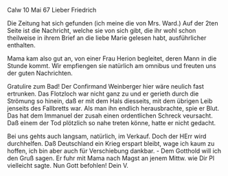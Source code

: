  Calw 10 Mai 67
Lieber Friedrich

Die Zeitung hat sich gefunden (ich meine die von Mrs. Ward.) Auf der 2ten Seite ist die Nachricht, welche sie von sich gibt, die ihr wohl schon theilweise in ihrem Brief an die liebe Marie gelesen habt, ausführlicher enthalten.

Mama kam also gut an, von einer Frau Herion begleitet, deren Mann in die Stunde kommt. Wir empfiengen sie natürlich am omnibus und freuten uns der guten Nachrichten.

Gratulire zum Bad! Der Confirmand Weinberger hier wäre neulich fast ertrunken. Das Flotzloch war nicht ganz zu und er gerieth durch die Strömung so hinein, daß er mit dem Hals diesseits, mit dem übrigen Leib jenseits des Fallbretts war. Als man ihn endlich herausbrachte, spie er Blut. Das hat dem Immanuel der zusah einen ordentlichen Schreck veursacht. Daß einem der Tod plötzlich so nahe treten könne, hatte er nicht gedacht.

Bei uns gehts auch langsam, natürlich, im Verkauf. Doch der HErr wird durchhelfen. Daß Deutschland ein Krieg erspart bleibt, wage ich kaum zu hoffen, ich bin aber auch für Verschiebung dankbar. - Dem Gotthold will ich den Gruß sagen. Er fuhr mit Mama nach Magst an jenem Mittw. wie Dir Pl vielleicht sagte. Nun Gott befohlen!
 Dein V.
